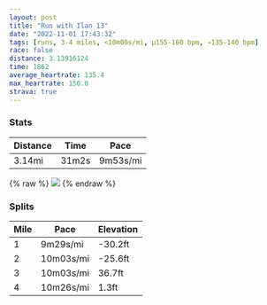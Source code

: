 ```yaml
---
layout: post
title: "Run with Ilan 13"
date: "2022-11-01 17:43:32"
tags: [runs, 3-4 miles, <10m00s/mi, μ155-160 bpm, →135-140 bpm]
race: false
distance: 3.13916124
time: 1862
average_heartrate: 135.4
max_heartrate: 156.0
strava: true
---
```


### Stats

| Distance | Time | Pace |
|----------|------|------|
|3.14mi|31m2s|9m53s/mi|

{% raw %}
<img src='https://maps.googleapis.com/maps/api/staticmap?maptype=roadmap&path=enc:}fwwFnftbMHQG@CFIRKDQVKHg@HEF[bAFHd@NPNRAFBNNBHXZh@X`@NfAXLCc@pASVQ^K^BDYl@i@xAI\Uj@GTq@lBAV`@Ht@d@HHZTd@RTPt@r@NTvAr@f@`@j@Tx@l@VJ\Zh@Tb@H|Bp@JF@JDJH?TJH?PGJ@VPn@X|@JNVRvCTR|Cr@t@X?DMXQn@oAlDOl@HNJAZYXk@d@aBf@aD?c@MGeBFe@?IAgAY}C}@cAUo@WqBk@_@]Sc@EG}@W_@ScAo@YUc@W_@]eJwFyDkCe@Wu@i@MGg@IQTSRYLQ`@G`@St@y@vBKf@e@`BBHRPv@^Z@BCBULm@T_@bAgDPe@?C_AsAIGODKNOp@aBrEMh@@^TTb@Rf@DDARu@Ri@XmAz@gC_@c@BqAAy@@EH?d@DJDxAr@\T|@z@\Pd@\~@d@lAp@b@^`@RLNEGi@Sa@S_C}AeAg@y@q@UGRLh@T`@RrBnAPNTHoBaAQQBCZ@DEf@_B\wAj@sBTe@DYb@}@^cAT[FOXi@Jk@@WDS?UFg@@MCo@L]Qy@NUGGq@[w@cAYm@c@_@&key=AIzaSyC1MId7bFpkLXNAaYhBSTb8jLyiSqzbDtM&size=800x800&markers=color:yellow|label:S|40.75647,-74.00056&markers=color:green|label:F|40.75633999999998,-73.99971999999995'>
{% endraw %}

### Splits

| Mile | Pace | Elevation |
|------|------|-----------|
|1|9m29s/mi|-30.2ft|
|2|10m03s/mi|-25.6ft|
|3|10m03s/mi|36.7ft|
|4|10m26s/mi|1.3ft|
